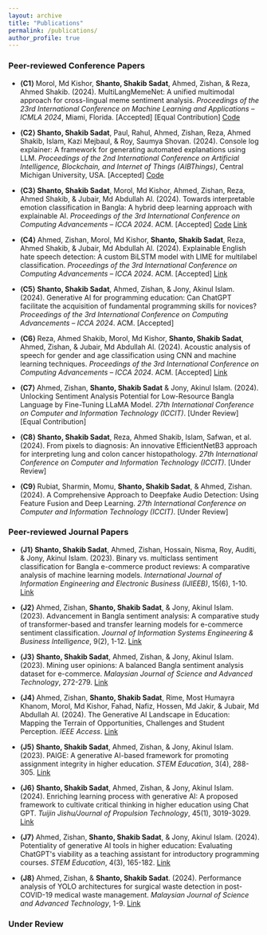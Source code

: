 ```yaml
---
layout: archive
title: "Publications"
permalink: /publications/
author_profile: true
---
```


### Peer-reviewed Conference Papers

- **⟨C1⟩** Morol, Md Kishor, **Shanto, Shakib Sadat**, Ahmed, Zishan, & Reza, Ahmed Shakib. (2024). MultiLangMemeNet: A unified multimodal approach for cross-lingual meme sentiment analysis. _Proceedings of the 23rd International Conference on Machine Learning and Applications – ICMLA 2024_, Miami, Florida. [Accepted] [Equal Contribution] [Code](https://github.com/shakib-sadat/MultiLangMemeNet)

- **⟨C2⟩** **Shanto, Shakib Sadat**, Paul, Rahul, Ahmed, Zishan, Reza, Ahmed Shakib, Islam, Kazi Mejbaul, & Roy, Saumya Shovan. (2024). Console log explainer: A framework for generating automated explanations using LLM. _Proceedings of the 2nd International Conference on Artificial Intelligence, Blockchain, and Internet of Things (AIBThings)_, Central Michigan University, USA. [Accepted] [Code](https://github.com/shakib-sadat/Console-Log-Explainer)

- **⟨C3⟩** **Shanto, Shakib Sadat**, Morol, Md Kishor, Ahmed, Zishan, Reza, Ahmed Shakib, & Jubair, Md Abdullah Al. (2024). Towards interpretable emotion classification in Bangla: A hybrid deep learning approach with explainable AI. _Proceedings of the 3rd International Conference on Computing Advancements – ICCA 2024_. ACM. [Accepted] [Code](https://github.com/shakib-sadat/Bangla-Emotion-Classification-using-XAI) [Link](https://www.researchgate.net/publication/384667881_Towards_Interpretable_Emotion_Classification_in_Bangla_A_Hybrid_Deep_Learning_Approach_with_Explainable_AI)

- **⟨C4⟩** Ahmed, Zishan, Morol, Md Kishor, **Shanto, Shakib Sadat**, Reza, Ahmed Shakib, & Jubair, Md Abdullah Al. (2024). Explainable English hate speech detection: A custom BiLSTM model with LIME for multilabel classification. _Proceedings of the 3rd International Conference on Computing Advancements – ICCA 2024_. ACM. [Accepted] [Link](https://www.researchgate.net/publication/384667783_Explainable_English_Hate_Speech_Detection_A_Custom_BiLSTM_Model_with_LIME_for_Multilabel_Classification)

- **⟨C5⟩** **Shanto, Shakib Sadat**, Ahmed, Zishan, & Jony, Akinul Islam. (2024). Generative AI for programming education: Can ChatGPT facilitate the acquisition of fundamental programming skills for novices? _Proceedings of the 3rd International Conference on Computing Advancements – ICCA 2024_. ACM. [Accepted]

- **⟨C6⟩** Reza, Ahmed Shakib, Morol, Md Kishor, **Shanto, Shakib Sadat**, Ahmed, Zishan, & Jubair, Md Abdullah Al. (2024). Acoustic analysis of speech for gender and age classification using CNN and machine learning techniques. _Proceedings of the 3rd International Conference on Computing Advancements – ICCA 2024_. ACM. [Accepted] [Link](https://www.researchgate.net/publication/384668048_Acoustic_Analysis_of_Speech_for_Gender_and_Age_Classification_Using_CNN_and_Machine_Learning_Techniques)

- **⟨C7⟩** Ahmed, Zishan, **Shanto, Shakib Sadat** & Jony, Akinul Islam. (2024). Unlocking Sentiment Analysis Potential for Low-Resource Bangla Language by Fine-Tuning LLaMA Model. _27th International Conference on Computer and Information Technology (ICCIT)_. [Under Review] [Equal Contribution]

- **⟨C8⟩** **Shanto, Shakib Sadat**, Reza, Ahmed Shakib, Islam, Safwan, et al. (2024). From pixels to diagnosis: An innovative EfficientNetB3 approach for interpreting lung and colon cancer histopathology. _27th International Conference on Computer and Information Technology (ICCIT)_. [Under Review]

- **⟨C9⟩** Rubiat, Sharmin, Momu, **Shanto, Shakib Sadat**, & Ahmed, Zishan. (2024). A Comprehensive Approach to Deepfake Audio Detection: Using Feature Fusion and Deep Learning. _27th International Conference on Computer and Information Technology (ICCIT)_. [Under Review]

### Peer-reviewed Journal Papers

- **⟨J1⟩** **Shanto, Shakib Sadat**, Ahmed, Zishan, Hossain, Nisma, Roy, Auditi, & Jony, Akinul Islam. (2023). Binary vs. multiclass sentiment classification for Bangla e-commerce product reviews: A comparative analysis of machine learning models. _International Journal of Information Engineering and Electronic Business (IJIEEB)_, 15(6), 1-10. [Link](https://www.mecs-press.org/ijieeb/ijieeb-v15-n6/v15n6-4.html)

- **⟨J2⟩** Ahmed, Zishan, **Shanto, Shakib Sadat**, & Jony, Akinul Islam. (2023). Advancement in Bangla sentiment analysis: A comparative study of transformer-based and transfer learning models for e-commerce sentiment classification. _Journal of Information Systems Engineering & Business Intelligence_, 9(2), 1-12. [Link](https://e-journal.unair.ac.id/JISEBI/article/view/46986)

- **⟨J3⟩** **Shanto, Shakib Sadat**, Ahmed, Zishan, & Jony, Akinul Islam. (2023). Mining user opinions: A balanced Bangla sentiment analysis dataset for e-commerce. _Malaysian Journal of Science and Advanced Technology_, 272-279. [Link](https://mjsat.com.my/index.php/mjsat/article/view/200)

- **⟨J4⟩** Ahmed, Zishan, **Shanto, Shakib Sadat**, Rime, Most Humayra Khanom, Morol, Md Kishor, Fahad, Nafiz, Hossen, Md Jakir, & Jubair, Md Abdullah Al. (2024). The Generative AI Landscape in Education: Mapping the Terrain of Opportunities, Challenges and Student Perception. _IEEE Access_. [Link](https://ieeexplore.ieee.org/abstract/document/10681094)

- **⟨J5⟩** **Shanto, Shakib Sadat**, Ahmed, Zishan, & Jony, Akinul Islam. (2023). PAIGE: A generative AI-based framework for promoting assignment integrity in higher education. _STEM Education_, 3(4), 288-305. [Link](https://www.aimspress.com/article/doi/10.3934/steme.2023018?viewType=HTML)

- **⟨J6⟩** **Shanto, Shakib Sadat**, Ahmed, Zishan, & Jony, Akinul Islam. (2024). Enriching learning process with generative AI: A proposed framework to cultivate critical thinking in higher education using Chat GPT. _Tuijin Jishu/Journal of Propulsion Technology_, 45(1), 3019-3029. [Link](https://www.propulsiontechjournal.com/index.php/journal/article/view/4680)

- **⟨J7⟩** Ahmed, Zishan, **Shanto, Shakib Sadat**, & Jony, Akinul Islam. (2024). Potentiality of generative AI tools in higher education: Evaluating ChatGPT's viability as a teaching assistant for introductory programming courses. _STEM Education_, 4(3), 165-182. [Link](https://www.aimspress.com/article/doi/10.3934/steme.2024011?viewType=HTML)

- **⟨J8⟩** Ahmed, Zishan, & **Shanto, Shakib Sadat**. (2024). Performance analysis of YOLO architectures for surgical waste detection in post-COVID-19 medical waste management. _Malaysian Journal of Science and Advanced Technology_, 1-9. [Link](https://mjsat.com.my/index.php/mjsat/article/view/232)



### Under Review


